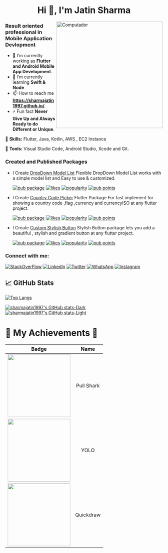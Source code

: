 <h1 align="center">Hi 👋, I'm Jatin Sharma</h1>
<img src="https://raw.githubusercontent.com/MicaelliMedeiros/micaellimedeiros/master/image/computer-illustration.png" min-width="340px" max-width="400px" width="340px" align="right" alt="Computador">
<h3 align="Start">Result oriented professional in Mobile Application Devlopment</h3>

- 🔭 I’m currently working as **Flutter and Android Mobile App Development**.
- 🌱 I’m currently learning **Swift & Node**
- 📫 How to reach me **https://sharmajatin1997.github.io/**.
- ⚡ Fun fact **Never Give Up and Always Ready to do Different or Unique**.

<p align="left">
  🦄 <strong>Skills:</strong> Flutter, Java, Kotlin, AWS , EC2 Instance
</p>

<p align="left">
  💼 <strong>Tools:</strong> Visual Studio Code, Android Studio, Xcode and Git.
</p>  

<h3 align="left">Created and Published Packages</h3>

- I Create [DropDown Model List](https://pub.dev/packages/dropdown_model_list) Flexible DropDown Model List works with a simple model list and Easy to use & customized.<br>

  [![pub package](https://img.shields.io/pub/v/dropdown_model_list.svg)](https://pub.dev/packages/dropdown_model_list) 
  [![likes](https://img.shields.io/pub/likes/dropdown_model_list?logo=dart)](https://pub.dev/packages/dropdown_model_list/score) 
  [![popularity](https://img.shields.io/pub/popularity/dropdown_model_list?logo=dart)](https://pub.dev/packages/dropdown_model_list/score) 
  [![pub points](https://img.shields.io/pub/points/dropdown_model_list?logo=dart)](https://pub.dev/packages/dropdown_model_list/score)

- I Create [Country Code Picker](https://pub.dev/packages/ccp_dialog) Flutter Package For fast implement for showing a country code ,flag ,currency and currencyISO at any flutter project.<br>

  [![pub package](https://img.shields.io/pub/v/ccp_dialog.svg)](https://pub.dev/packages/ccp_dialog) 
  [![likes](https://img.shields.io/pub/likes/ccp_dialog?logo=dart)](https://pub.dev/packages/ccp_dialog/score) 
  [![popularity](https://img.shields.io/pub/popularity/ccp_dialog?logo=dart)](https://pub.dev/packages/ccp_dialog/score) 
  [![pub points](https://img.shields.io/pub/points/ccp_dialog?logo=dart)](https://pub.dev/packages/ccp_dialog/score)
  
- I Create [Custom Stylish Button](https://pub.dev/packages/stylishbutton) Stylish Button package lets you add a beautiful , stylish and gradient button at any flutter project.<br>

  [![pub package](https://img.shields.io/pub/v/stylishbutton.svg)](https://pub.dev/packages/stylishbutton) 
  [![likes](https://img.shields.io/pub/likes/stylishbutton?logo=dart)](https://pub.dev/packages/stylishbutton/score) 
  [![popularity](https://img.shields.io/pub/popularity/stylishbutton?logo=dart)](https://pub.dev/packages/stylishbutton/score) 
  [![pub points](https://img.shields.io/pub/points/stylishbutton?logo=dart)](https://pub.dev/packages/stylishbutton/score)

<h3 align="left">Connect with me:</h3>

[![StackOverFlow](https://img.shields.io/badge/StackOverFlow-f48024?logo=stackoverflow&logoColor=white)](https://stackoverflow.com/users/12035507/jatin-sharma)
[![LinkedIn](https://img.shields.io/badge/LinkedIn-0077B5?logo=linkedin&logoColor=white)](https://www.linkedin.com/in/jatin-sharma-297260157)
[![Twitter](https://img.shields.io/badge/Twitter-1DA1F2?logo=twitter&logoColor=white)](https://twitter.com/jbhardwaj304)
[![WhatsApp](https://img.shields.io/badge/WhatsApp-25D366?logo=whatsapp&logoColor=white)](https://web.whatsapp.com/send?phone=919877045732&text=I'm%20interested%20in%20your%20Github%20Profile%20&app_absent=0)
[![Instagram](https://img.shields.io/badge/Instagram-E4405F?logo=instagram&logoColor=white)](https://www.instagram.com/_xvi.jatin_/)

## 📈 GitHub Stats 


[![Top Langs](https://github-readme-stats.vercel.app/api/top-langs/?username=sharmajatin1997&layout=donut)](https://github.com/sharmajatin1997/github-readme-stats)

[![sharmajatin1997's GitHub stats-Dark](https://github-readme-stats.vercel.app/api?username=sharmajatin1997&show_icons=true&rank_icon=github&theme=dark#gh-dark-mode-only)](https://github.com/sharmajatin1997/github-readme-stats#gh-dark-mode-only)
[![sharmajatin1997's GitHub stats-Light](https://github-readme-stats.vercel.app/api?username=sharmajatin1997&show_icons=true&theme=default#gh-light-mode-only)](https://github.com/sharmajatin1997/github-readme-stats#gh-light-mode-only)


<!-- <p>&nbsp;<img align="center" src="https://github-readme-stats.vercel.app/api?username=sharmajatin1997&show_icons=true" alt="sharmajatin1997" /></p> -->

# 🏅 My Achievements 🏅
| Badge | Name | 
| :-: | :-: | 
|<img src="https://github.githubassets.com/images/modules/profile/achievements/pull-shark-default.png" width="200px" height="200px">| Pull Shark        |
|<img src="https://github.githubassets.com/images/modules/profile/achievements/yolo-default.png" width="200px" height="200px">| YOLO         |
|<img src="https://github.githubassets.com/images/modules/profile/achievements/quickdraw-default.png" width="200px" height="200px">| Quickdraw         | 

